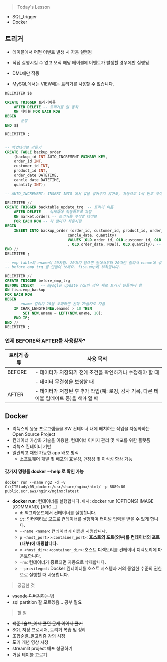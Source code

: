 >Today's Lesson
- SQL_trigger
- Docker

## 트리거
- 테이블에서 어떤 이벤트 발생 시 자동 실행됨

- 직접 실행시킬 수 없고 오직 해당 테이블에 이벤트가 발생할 경우에만 실행됨
- DML에만 작동
- MySQL에서는 VIEW에는 트리거를 사용할 수 없습니다.

```sql
DELIMITER $$

CREATE TRIGGER 트리거이름
    AFTER DELETE -- 트리거를 달 동작
    ON 테이블 FOR EACH ROW
BEGIN
    -- 문장
END $$    

DELIMITER ;


-- 백업테이블 만들기
CREATE TABLE backup_order
	(backup_id INT AUTO_INCREMENT PRIMARY KEY,
    order_id INT,
    customer_id INT,
    product_id INT,
    order_date DATETIME,
    cancle_date DATETIME,
    quantity INT);

-- AUTO_INCREMENT: INSERT INTO 에서 값을 넣어주지 않아도, 자동으로 1씩 번호 부여함

DELIMITER // 
CREATE TRIGGER backtable_update_trg  -- 트리거 이름
    AFTER DELETE -- 삭제후에 작동하도록 지정
    ON market.orders -- 트리거를 부착할 테이블
    FOR EACH ROW -- 각 행마다 적용시킴
BEGIN
    INSERT INTO backup_order (order_id, customer_id, product_id, order_date, 
							cancle_date, quantity) 
                            VALUES (OLD.order_id, OLD.customer_id, OLD.product_id
							, OLD.order_date, NOW(), OLD.quantity); -- 트리거 실행시 작동되는 코드들
END // 
DELIMITER ;
```

```sql
-- emp table의 ename이 20자임. 20자가 넘으면 앞에서부터 20자만 잘라서 ename에 넣는
-- before_emp_trg 를 만들어 보세요. fisa.emp에 부착합니다.

DELIMITER //
CREATE TRIGGER before_emp_trg
BEFORE INSERT	-- mysql은 update row의 경우 새로 트리거 만들어야 함
ON fisa.emp_backup
FOR EACH ROW
BEGIN
    -- ename 길이가 20을 초과하면 왼쪽 20글자로 자름
    IF CHAR_LENGTH(NEW.ename) > 10 THEN
        SET NEW.ename = LEFT(NEW.ename, 10);
    END IF;
END //
DELIMITER ;

```

### 언제 BEFORE와 AFTER를 사용할까?
| 트리거 종류 |	사용 목적 |
|-------------|------------|
|  BEFORE     |- 데이터가 저장되기 전에 조건을 확인하거나 수정해야 할 때 |
|             |- 데이터 무결성을 보장할 때|
|   AFTER     |- 데이터가 저장된 후 추가 작업(예: 로깅, 감사 기록, 다른 테이블 업데이트 등)을 해야 할 때|


## Docker
- 리눅스의 응용 프로그램들을 SW 컨테이너 내에 배치하는 작업을 자동화하는 Open Source Project
- 컨테이너 가상화 기술을 이용한, 컨테이너 이미지 관리 및 배포를 위한 플랫폼
- 리눅스 컨테이너 기반
- 일관되고 재현 가능한 app 배포 방식
  - 소프트웨어 개발 및 배포의 효율성, 안정성 및 이식성 향상 가능

#### 갖가지 명령들 docker <command> --help 로 확인 가능

```docker
docker run --name ng2 -d -v C:\ITStudy\05_docker:/usr/share/nginx/html/ -p 8889:80 public.ecr.aws/nginx/nginx:latest
```
-  **docker run**: 컨테이너를 실행합니다.
	예시: docker run [OPTIONS] IMAGE [COMMAND] [ARG...]
    - `d`: 백그라운드에서 컨테이너를 실행합니다.
    - `it`: 인터랙티브 모드로 컨테이너를 실행하며 터미널 입력을 받을 수 있게 합니다.
    - `--name <name>`: 컨테이너에 이름을 지정합니다.
    - `p <host_port>:<container_port>`: **호스트의 포트(외부)를 컨테이너의 포트(내부)에 매핑합니다.**
    - `v <host_dir>:<container_dir>`: 호스트 디렉토리를 컨테이너 디렉토리에 마운트합니다.
    - `-rm`: 컨테이너가 종료되면 자동으로 삭제합니다.
    - `--privileged` : Docker 컨테이너를 호스트 시스템과 거의 동일한 수준의 권한으로 실행할 때 사용합니다.






>궁금한 것
- ~~vscode 디버깅하는 법~~
- sql partition 잘 모르겠음... 공부 필요


>할 일
- ~~백준 1솔브_어제 풀던 문제 이어서 풀기~~
- SQL 저장 프로시저, 트리거 복습 및 정리
- 조합순열_알고리즘 강의 시청
- 도커 개념 영상 시청
- streamlit project 배포 성공하기
- 거실 테이블 고르기
